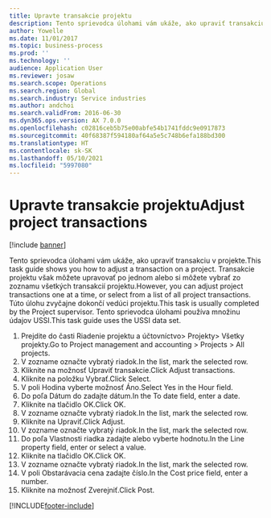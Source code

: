 ```yaml
---
title: Upravte transakcie projektu
description: Tento sprievodca úlohami vám ukáže, ako upraviť transakciu v projekte.
author: Yowelle
ms.date: 11/01/2017
ms.topic: business-process
ms.prod: ''
ms.technology: ''
audience: Application User
ms.reviewer: josaw
ms.search.scope: Operations
ms.search.region: Global
ms.search.industry: Service industries
ms.author: andchoi
ms.search.validFrom: 2016-06-30
ms.dyn365.ops.version: AX 7.0.0
ms.openlocfilehash: c02816ceb5b75e00abfe54b1741fddc9e0917873
ms.sourcegitcommit: 40f68387f594180af64a5e5c748b6efa188bd300
ms.translationtype: HT
ms.contentlocale: sk-SK
ms.lasthandoff: 05/10/2021
ms.locfileid: "5997080"
---
```

# <a name="adjust-project-transactions"></a><span data-ttu-id="c283f-103">Upravte transakcie projektu</span><span class="sxs-lookup"><span data-stu-id="c283f-103">Adjust project transactions</span></span>

[!include [banner](../../includes/banner.md)]

<span data-ttu-id="c283f-104">Tento sprievodca úlohami vám ukáže, ako upraviť transakciu v projekte.</span><span class="sxs-lookup"><span data-stu-id="c283f-104">This task guide shows you how to adjust a transaction on a project.</span></span> <span data-ttu-id="c283f-105">Transakcie projektu však môžete upravovať po jednom alebo si môžete vybrať zo zoznamu všetkých transakcií projektu.</span><span class="sxs-lookup"><span data-stu-id="c283f-105">However, you can adjust project transactions one at a time, or select from a list of all project transactions.</span></span> <span data-ttu-id="c283f-106">Túto úlohu zvyčajne dokončí vedúci projektu.</span><span class="sxs-lookup"><span data-stu-id="c283f-106">This task is usually completed by the Project supervisor.</span></span> <span data-ttu-id="c283f-107">Tento sprievodca úlohami používa množinu údajov USSI.</span><span class="sxs-lookup"><span data-stu-id="c283f-107">This task guide uses the USSI data set.</span></span>

1. <span data-ttu-id="c283f-108">Prejdite do časti Riadenie projektu a účtovníctvo> Projekty> Všetky projekty.</span><span class="sxs-lookup"><span data-stu-id="c283f-108">Go to Project management and accounting > Projects > All projects.</span></span> 
2. <span data-ttu-id="c283f-109">V zozname označte vybratý riadok.</span><span class="sxs-lookup"><span data-stu-id="c283f-109">In the list, mark the selected row.</span></span> 
3. <span data-ttu-id="c283f-110">Kliknite na možnosť Upraviť transakcie.</span><span class="sxs-lookup"><span data-stu-id="c283f-110">Click Adjust transactions.</span></span> 
4. <span data-ttu-id="c283f-111">Kliknite na položku Vybrať.</span><span class="sxs-lookup"><span data-stu-id="c283f-111">Click Select.</span></span> 
5. <span data-ttu-id="c283f-112">V poli Hodina vyberte možnosť Áno.</span><span class="sxs-lookup"><span data-stu-id="c283f-112">Select Yes in the Hour field.</span></span> 
6. <span data-ttu-id="c283f-113">Do poľa Dátum do zadajte dátum.</span><span class="sxs-lookup"><span data-stu-id="c283f-113">In the To date field, enter a date.</span></span> 
7. <span data-ttu-id="c283f-114">Kliknite na tlačidlo OK.</span><span class="sxs-lookup"><span data-stu-id="c283f-114">Click OK.</span></span> 
8. <span data-ttu-id="c283f-115">V zozname označte vybratý riadok.</span><span class="sxs-lookup"><span data-stu-id="c283f-115">In the list, mark the selected row.</span></span> 
9. <span data-ttu-id="c283f-116">Kliknite na Upraviť.</span><span class="sxs-lookup"><span data-stu-id="c283f-116">Click Adjust.</span></span> 
10. <span data-ttu-id="c283f-117">V zozname označte vybratý riadok.</span><span class="sxs-lookup"><span data-stu-id="c283f-117">In the list, mark the selected row.</span></span> 
11. <span data-ttu-id="c283f-118">Do poľa Vlastnosti riadka zadajte alebo vyberte hodnotu.</span><span class="sxs-lookup"><span data-stu-id="c283f-118">In the Line property field, enter or select a value.</span></span> 
12. <span data-ttu-id="c283f-119">Kliknite na tlačidlo OK.</span><span class="sxs-lookup"><span data-stu-id="c283f-119">Click OK.</span></span> 
13. <span data-ttu-id="c283f-120">V zozname označte vybratý riadok.</span><span class="sxs-lookup"><span data-stu-id="c283f-120">In the list, mark the selected row.</span></span> 
14. <span data-ttu-id="c283f-121">V poli Obstarávacia cena zadajte číslo.</span><span class="sxs-lookup"><span data-stu-id="c283f-121">In the Cost price field, enter a number.</span></span> 
15. <span data-ttu-id="c283f-122">Kliknite na možnosť Zverejniť.</span><span class="sxs-lookup"><span data-stu-id="c283f-122">Click Post.</span></span> 


[!INCLUDE[footer-include](../../includes/footer-banner.md)]